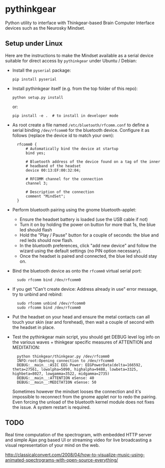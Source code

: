 # pythinkgear

Python utility to interface with Thinkgear-based Brain Computer Interface
devices such as the Neurosky Mindset.


## Setup under Linux

Here are the instructions to make the Mindset available as a serial
device suitable for direct access by `pythinkgear` under Ubuntu / Debian:

- Install the `pyserial` package:

      pip install pyserial


- Install pythinkgear itself (e.g. from the top folder of this repo):

      python setup.py install


  or:

      pip install -e .  # to install in developer mode


- As root create a file named `/etc/bluetooth/rfcomm.conf` to define a serial
  binding `/dev/rfcomm0` for the bluetooth device. Configure it as follows
  (replace the device id to match your own):

        rfcomm0 {
            # Automatically bind the device at startup
            bind yes;

            # Bluetooth address of the device found on a tag of the inner
            # headband of the headset
            device 00:13:EF:00:32:04;

            # RFCOMM channel for the connection
            channel 3;

            # Description of the connection
            comment "MindSet";
        }

- Perform bluetooth pairing using the gnome bluetooth-applet:

  - Ensure the headset battery is loaded (use the USB cable if not)
  - Turn it on by holding the power on button for more that 1s, the blue led
    should flash
  - Hold the "Play / Pause" button for a couple of seconds: the blue and red
    leds should now flash.
  - In the bluetooth preferences, click "add new device" and follow the wizard
    using the default settings (no PIN option necessary).
  - Once the headset is paired and connected, the blue led should stay on.

- Bind the bluetooth device as onto the `rfcomm0` virtual serial port:

        sudo rfcomm bind /dev/rfcomm0

- If you get "Can't create device: Address already in use" error message, try to
  unbind and rebind:

        sudo rfcomm unbind /dev/rfcomm0
        sudo rfcomm bind /dev/rfcomm0

- Put the headset on your head and ensure the metal contacts can all touch your
  skin (ear and forehead), then wait a couple of second with the headset in
  place.

- Test the pythinkgear main script, you should get DEBUG level log info on the
  various waves + thinkgear specific measures of ATTENTION and MEDITATION:

        python thinkgear/thinkgear.py /dev/rfcomm0
        INFO:root:Opening connection to /dev/rfcomm0
        DEBUG:__main__:ASIC EEG Power: EEGPowerData(delta=166592, theta=27561, lowalpha=5090, highalpha=9488, lowbeta=3325, highbeta=8027, lowgamma=3522, midgamma=2735)
        DEBUG:__main__:ATTENTION eSense: 40
        DEBUG:__main__:MEDITATION eSense: 50

  Sometimes however the mindset looses the connection and it's impossible
  to reconnect from the gnome applet nor to redo the pairing. Even forcing
  the unload of the bluetooth kernel module does not fixes the issue. A
  system restart is required.

## TODO

Real time computation of the spectrogram, with embedded HTTP server and
simple Ajax png based UI or streaming video for live broadcasting a visual
representation of your mind on the web.

<http://classicalconvert.com/2008/04/how-to-visualize-music-using-animated-spectrograms-with-open-source-everything/>
